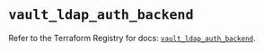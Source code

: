 # `vault_ldap_auth_backend`

Refer to the Terraform Registry for docs: [`vault_ldap_auth_backend`](https://registry.terraform.io/providers/hashicorp/vault/5.2.1/docs/resources/ldap_auth_backend).

